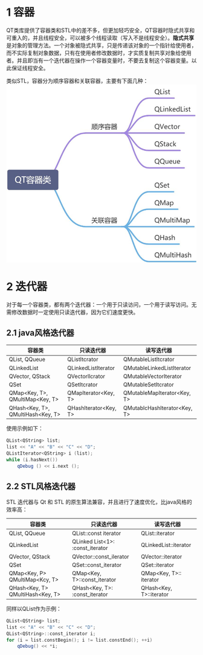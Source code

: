 
# 1 容器
QT类库提供了容器类和STL中的差不多，但更加轻巧安全，QT容器时隐式共享和可重入的，并且线程安全，可以被多个线程读取（写入不是线程安全）。**隐式共享**是对象的管理方法。一个对象被隐式共享，只是传递该对象的一个指针给使用者，而不实际复制对象数据，只有在使用者修改数据时，才实质复制共享对象给使用者。并且即当有一个迭代器在操作一个容器变量时，不要去复制这个容器变量。以此保证线程安全。

类似STL，容器分为顺序容器和关联容器，主要有下面几种：
![](.assets/1615207783591-bc1aaf40-449a-4a05-b768-813c1cd01d6e.jpeg)
# 2 迭代器
对于每一个容器类，都有两个迭代器：一个用于只读访问，一个用于读写访问。无需修改数据时一定使用只读迭代器，因为它们速度更快。

## 2.1 java风格迭代器
| 容器类 | 只读迭代器 | 读写迭代器 |
| --- | --- | --- |
| QList<T>, QQueue<T>  | QListItcrator<T> | QMutableListItcrator<T> |
| QLinkedList<T> | QLinkedListIterator<T> | QMutableLinkedListIterator<T> |
| QVector<T>, QStack<T> | QVectorllcrator<T> | QMutableVectorIterator<T> |
| QSet<T> | QSetItcrator<T> | QMutableSetItcrator<T> |
| QMap<Key, T>, QMultiMap<Key, T> | QMapIterator<Key, T> | QMutableMapIterator<Key, T> |
| QHash<Key, T>, QMultiHash<Key, T> | QHashIterator<Key, T> | QMutablcHashlterator<Key, T> |


使用示例如下：
```cpp
QList<QString> list;
list << "A" << "B" << "C" << "D";
QListIterator<QString> i (list);
while (i.hasNext())
    qDebug () << i.next ();
```

## 2.2 STL风格迭代器
STL 迭代器与 Qt 和 STL 的原生算法兼容，并且进行了速度优化，比java风格的效率高：

| 容器类 | 只读迭代器 | 读写迭代器 |
| --- | --- | --- |
| QList<T>, QQueue<T> | QList<T>::const iterator | QList<T>::iterator |
| QLinkedList<T> | QLinked List<1>: :const_iterator | QLinkedList<T>::iterator |
| QVector<T>, QStack<T> | QVector<T>::const_ilerator | QVector<T>::iterator |
| QSet<T> | QSet<T>::const_iterator | QSet<T>::iterator |
| QMap<Key, P> QMultiMap<Kcy, T> | QMap<Key, T>::const_iterator | QMap<Key, T>:: iterator |
| QHash<Key, T> QMultiHash<Key, T> | QHash<Key, T>: :const_iterator | QHash<Key, T>::iterator |


同样以QList作为示例：
```cpp
QList<QString> list;
list << "A" << "B" << "C" << "D";
QList<QString>::const_iterator i;
for (i = list.constBegin(); i != list.constEnd(); ++i)
    qDebug() << *i;
```


